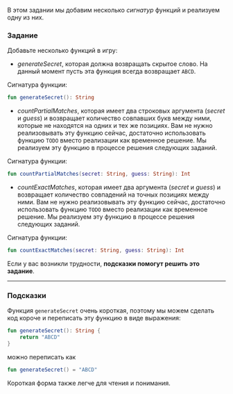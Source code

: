 В этом задании мы добавим несколько _сигнатур_ функций и реализуем одну из них.

### Задание

Добавьте несколько функций в игру:

- _generateSecret_, которая должна возвращать скрытое слово. 
На данный момент пусть эта функция всегда возвращает `ABCD`.

<div class="hint" title="Нажмите, чтобы увидеть сигнатуру функции generateSecret">

Сигнатура функции:
```kotlin
fun generateSecret(): String
```
</div>

- _countPartialMatches_, которая имеет два строковых аргумента (_secret_ и _guess_)
и возвращает количество совпавших букв между ними, которые не находятся на одних и тех же позициях.
Вам не нужно реализовывать эту функцию сейчас, достаточно использовать функцию `TODO`
вместо реализации как временное решение.
Мы реализуем эту функцию в процессе решения следующих заданий.

<div class="hint" title="Нажмите, чтобы увидеть сигнатуру функции countPartialMatches">

Сигнатура функции:
```kotlin
fun countPartialMatches(secret: String, guess: String): Int
```
</div>

- _countExactMatches_, которая имеет два аргумента (_secret_ и _guess_)
и возвращает количество совпадений на точных позициях между ними.
Вам не нужно реализовывать эту функцию сейчас, достаточно использовать функцию `TODO`
вместо реализации как временное решение.
Мы реализуем эту функцию в процессе решения следующих заданий.

<div class="hint" title="Нажмите, чтобы увидеть сигнатуру функции countExactMatches">

Сигнатура функции:
```kotlin
fun countExactMatches(secret: String, guess: String): Int
```
</div>

Если у вас возникли трудности, **подсказки помогут решить это задание**.

----

### Подсказки

<div class="hint" title="Нажмите, чтобы узнать, почему лучше определить функции generateSecret как выражение">

Функция `generateSecret` очень короткая, поэтому мы можем сделать код короче и переписать эту функцию в виде выражения:
```kotlin
fun generateSecret(): String {
    return "ABCD"
}
```
можно переписать как
```kotlin
fun generateSecret() = "ABCD"
```

Короткая форма также легче для чтения и понимания.
</div>